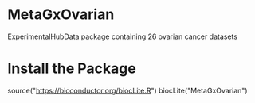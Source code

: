MetaGxOvarian
========

ExperimentalHubData package containing 26 ovarian cancer datasets


Install the Package
========

source("https://bioconductor.org/biocLite.R")
biocLite("MetaGxOvarian")
